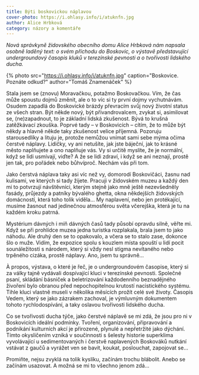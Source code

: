 ```yaml
---
title: Býti boskovickou náplavou
cover-photo: https://i.ohlasy.info/i/atuknfn.jpg
author: Alice Hrbková
category: názory a komentáře
---
```


*Nová správkyně židovského obecního domu Alice Hrbková nám napsala osobně laděný text: o svém příchodu do Boskovic, o výstavě představující undergroundový časopis kluků v terezínské pevnosti a o tvořivosti lidského ducha.*

{% photo src="https://i.ohlasy.info/i/atuknfn.jpg" caption="Boskovice. Poznáte odkud?" author="Tomáš Znamenáček" %}

Stala jsem se (znovu) Moravačkou, potažmo Boskovačkou. Vím, že čas může spoustu dojmů změnit, ale o to víc si ty první dojmy vychutnávám. Osudem zapadlá do Boskovické brázdy převracím svůj nový životní status ze všech stran. Být někde nový, být přivandrovalcem, zvykat si, asimilovat se, (ne)zapadnout, to je základní lidská zkušenost. Bývá to krušná zatěžkávací zkouška. Poprvé tady – v Boskovicích – cítím, že to může být někdy a hlavně někde taky zkušenost velice příjemná. Pozoruju starousedlíky a lituju je, protože nemůžou vnímat sami sebe mýma očima čerstvé náplavy. Lidičky, vy ani netušíte, jak jste báječní, jak to krásné město naplňujete a ono naplňuje vás. Vy si určitě myslíte, že je normální, když se lidi usmívají, viďte? A že se lidi zdraví, i když se ani neznají, prostě jen tak, pro pořádek nebo bůhvíproč. Nechám vás při tom.

Jako čerstvá náplava taky asi víc než vy, domorodí Boskovičáci, žasnu nad kulisami, ve kterých si tady žijete. Pracuji v židovském muzeu a každý den mi to potvrzují návštěvníci, kterým stejně jako mně ještě nezevšedněly fasády, průjezdy a patníky bývalého ghetta, okna někdejších židovských domácností, která toho tolik viděla… My naplavení, nebo jen protékající, musíme žasnout nad jedinečnou atmosférou světa včerejška, která je tu na každém kroku patrná.

Mystérium dávných i míň dávných časů tady působí opravdu silně, věřte mi. Když se při prohlídce muzea jedna turistka rozplakala, brala jsem to jako náhodu. Ale druhý den se to opakovalo, a včera se to stalo zase, dokonce šlo o muže. Vidím, že expozice spolu s kouzlem místa spouští u lidí pocit sounáležitosti s národem, který si vždy nesl stigma nevítaného nebo trpěného cizáka, prostě náplavy. Ano, jsem tu správně…

À propos, výstava, o které je řeč, je o undergroundovém časopise, který si za války tajně vydávali dospívající kluci v terezínské pevnosti. Společné psaní, skládání básniček a beletrizování každodenního beznadějného živoření bylo obranou před nepochopitelnou krutostí nacistického systému. Tihle kluci vlastně museli v několika měsících prožít celé své životy. Časopis Vedem, který se jako zázrakem zachoval, je výmluvným dokumentem tohoto rychlodospívání, a taky oslavou tvořivosti lidského ducha.

Co se tvořivosti ducha týče, jako čerstvé náplavě se mi zdá, že jsou pro ni v Boskovicích ideální podmínky. Tvoření, organizování, připravování a podnikání kulturních akcí je přirozené, plynulé a nepřetržité jako dýchání. Tímto okysličením vzniká v součinnosti s šelesty historie superklima vyvolávající u sedimentovaných i čerstvě naplavených Boskováků nutkání vstávat z gaučů a vyrážet ven se bavit, koukat, poslouchat, zapojovat se…

Promiňte, nejsu zvyklá na tolik kyslíku, začínám trochu blábolit. Anebo se začínám usazovat. A možná se mi to všechno jenom zdá…
